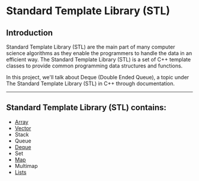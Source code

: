 # Standard Template Library (STL)

## Introduction
<p> Standard Template Library (STL) are the main part of many computer science algorithms as they enable the programmers to handle the data in an efficient way. The Standard Template Library (STL) is a set of C++ template classes to provide common programming data structures and functions.

In this project, we'll talk about Deque (Double Ended Queue), a topic under The Standard Template Library (STL) in C++ through documentation. </p>

<hr>

## Standard Template Library (STL) contains:

- [Array](ARRAYS)
- [Vector](Vector)
- Stack
- Queue
- [Deque](Deque)
- Set
- [Map](./Maps)
- Multimap
- [Lists](STL-LISTS.md)

